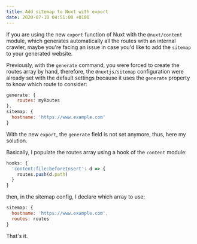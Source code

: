 ```yaml
---
title: Add sitemap to Nuxt with export
date: 2020-07-10 04:51:00 +0100
---
```



If you are using the new `export` function of Nuxt with the `@nuxt/content` module, which generates automatically all the routes with an internal crawler, maybe you're facing an issue in case you'd like to add the `sitemap` to your generated website.

Previously, with the `generate` command, you were forced to create the routes array by hand, therefore, the `@nuxtjs/sitemap` configuration were already set with the default settings because it uses the `generate` property to know which route to consider:

```javascript
generate: {
    routes: myRoutes
},
sitemap: {
  hostname: 'https://www.example.com'
}
```

With the new `export`, the `generate` field is not set anymore, thus, here my solution.

Basically, I populate the routes array using a hook of the `content` module:

```javascript
hooks: {
  'content:file:beforeInsert': d => {
    routes.push(d.path)
  }
}
```

then, in the sitemap config, I declare which array to use:

```javascript
sitemap: {
  hostname: 'https://www.example.com',
  routes: routes
}
```

That's it.